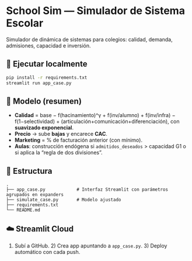 
# School Sim — Simulador de Sistema Escolar

Simulador de dinámica de sistemas para colegios: calidad, demanda, admisiones, capacidad e inversión.

## 🚀 Ejecutar localmente

```bash
pip install -r requirements.txt
streamlit run app_case.py
```

## 🧠 Modelo (resumen)

- **Calidad** = base − f(hacinamiento)^γ + f(inv/alumno) + f(inv/infra) − f(1−selectividad) + (articulación+comunicación+diferenciación), con **suavizado exponencial**.
- **Precio** → sube **bajas** y encarece **CAC**.
- **Marketing** = % de facturación anterior (con mínimo).
- **Aulas**: construcción endógena si `admitidos_deseados` > capacidad G1 o si aplica la “regla de dos divisiones”.

## 📁 Estructura

```
.
├── app_case.py            # Interfaz Streamlit con parámetros agrupados en expanders
├── simulate_case.py       # Modelo ajustado
├── requirements.txt
└── README.md
```

## ☁️ Streamlit Cloud

1) Subí a GitHub. 2) Crea app apuntando a `app_case.py`. 3) Deploy automático con cada push.
